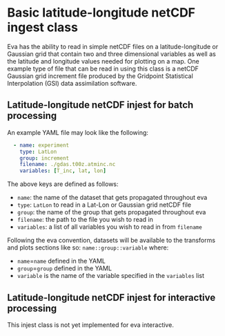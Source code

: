 # Basic latitude-longitude netCDF ingest class
Eva has the ability to read in simple netCDF files on a latitude-longitude or Gaussian grid that contain two and three dimensional variables as well as the latitude and longitude values needed for plotting on a map. One example type of file that can be read in using this class is a netCDF Gaussian grid increment file produced by the Gridpoint Statistical Interpolation (GSI) data assimilation software.


## Latitude-longitude netCDF injest for batch processing

An example YAML file may look like the following:
``` yaml
  - name: experiment
    type: LatLon
    group: increment
    filename: ./gdas.t00z.atminc.nc
    variables: [T_inc, lat, lon]
```

The above keys are defined as follows:
- `name`: the name of the dataset that gets propagated throughout eva
- `type`: `LatLon` to read in a Lat-Lon or Gaussian grid netCDF file
- `group`: the name of the group that gets propagated throughout eva
- `filename`: the path to the file you wish to read in
- `variables`: a list of all variables you wish to read in from `filename`

Following the eva convention, datasets will be available to the transforms and plots sections like so:
`name::group::variable`
where:
- `name`=`name` defined in the YAML
- `group`=`group` defined in the YAML
- `variable` is the name of the variable specified in the `variables` list


## Latitude-longitude netCDF injest for interactive processing

This injest class is not yet implemented for eva interactive.
